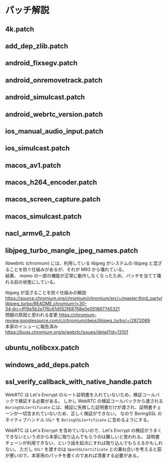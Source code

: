 # パッチ解説

## 4k.patch


## add_dep_zlib.patch


## android_fixsegv.patch


## android_onremovetrack.patch


## android_simulcast.patch


## android_webrtc_version.patch


## ios_manual_audio_input.patch


## ios_simulcast.patch


## macos_av1.patch


## macos_h264_encoder.patch


## macos_screen_capture.patch


## macos_simulcast.patch


## nacl_armv6_2.patch

## libjpeg_turbo_mangle_jpeg_names.patch

libwebrtc (chromium) には、利用している libjpeg がシステムの libjpeg と混ざることを防ぐ仕組みがあるが、それが M93 から壊れている。  
結果、 momo の一部の機能が正常に動作しなくなったため、パッチを当てて壊れる前の状態にしている。

libjpeg が混ざることを防ぐ仕組みの解説 https://source.chromium.org/chromium/chromium/src/+/master:third_party/libjpeg_turbo/README.chromium;l=30-34;drc=ff19e5b2e176c61d552f68768e0e051867745321  
問題の原因と思われる変更 https://chromium-review.googlesource.com/c/chromium/deps/libjpeg_turbo/+/2872069  
本家のイシューに報告済み https://bugs.chromium.org/p/webrtc/issues/detail?id=13101  

## ubuntu_nolibcxx.patch


## windows_add_deps.patch


## ssl_verify_callback_with_native_handle.patch

WebRTC は Let's Encrypt のルート証明書を入れていないため、検証コールバックで検証する必要がある。
しかし WebRTC の検証コールバックから渡される `BoringSSLCertificate` には、検証に失敗した証明書だけが渡され、証明書チェーンが一切含まれていないため、正しく検証ができない。
なので BoringSSL のネイティブハンドル `SSL*` を `BoringSSLCertificate` に含めるようにする。

WebRTC は Let's Encrypt を含めていないので、Let's Encrypt の検証がうまくできないという点から本家に取り込んでもらうのは難しいと思われる。
証明書チェーンが利用できない、という話を起点にすれば取り込んでもらえるかもしれない。
ただし `SSL*` を渡すのは `OpenSSLCertificate` との兼ね合いを考えると筋が悪いので、本家用のパッチを書くのであれば清書する必要がある。